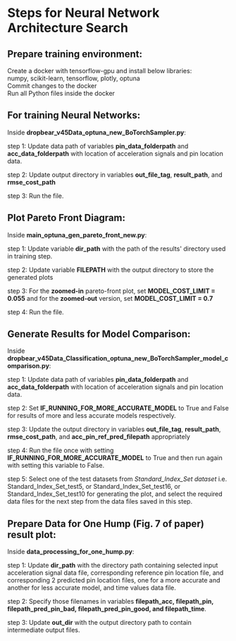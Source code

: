# Steps for Neural Network Architecture Search  
## Prepare training environment:  
Create a docker with tensorflow-gpu and install below libraries:  
numpy, scikit-learn, tensorflow, plotly, optuna  
Commit changes to the docker  
Run all Python files inside the docker  

## For training Neural Networks:  
Inside **dropbear_v45Data_optuna_new_BoTorchSampler.py**:  
  
step 1: Update data path of variables **pin_data_folderpath** and **acc_data_folderpath** with location of acceleration signals and pin location data.  
  
step 2: Update output directory in variables **out_file_tag**, **result_path**, and **rmse_cost_path**  
  
step 3: Run the file.  


## Plot Pareto Front Diagram:  
Inside **main_optuna_gen_pareto_front_new.py**:  

step 1: Update variable **dir_path** with the path of the results' directory used in training step.  

step 2: Update variable **FILEPATH** with the output directory to store the generated plots  

step 3: For the **zoomed-in** pareto-front plot, set **MODEL_COST_LIMIT = 0.055** and for the **zoomed-out** version, set **MODEL_COST_LIMIT = 0.7**  

step 4: Run the file. 

## Generate Results for Model Comparison:  
Inside **dropbear_v45Data_Classification_optuna_new_BoTorchSampler_model_comparison.py**:  

step 1: Update data path of variables **pin_data_folderpath** and **acc_data_folderpath** with location of acceleration signals and pin location data.  

step 2: Set **IF_RUNNING_FOR_MORE_ACCURATE_MODEL** to True and False for results of more and less accurate models respectively.  
  
step 3: Update the output directory in variables **out_file_tag**, **result_path**, **rmse_cost_path**, and **acc_pin_ref_pred_filepath** appropriately  

step 4: Run the file once with setting **IF_RUNNING_FOR_MORE_ACCURATE_MODEL** to True and then run again with setting this variable to False.  
  
step 5: Select one of the test datasets from *Standard_Index_Set dataset* i.e. Standard_Index_Set_test5, or Standard_Index_Set_test16, or Standard_Index_Set_test10 for generating the plot, and select the required data files for the next step from the data files saved in this step.  

## Prepare Data for One Hump (Fig. 7 of paper) result plot:  
Inside **data_processing_for_one_hump.py**:  

step 1: Update **dir_path** with the directory path containing selected input acceleration signal data file, corresponding reference pin location file, and corresponding 2 predicted pin location files, one for a more accurate and another for less accurate model, and time values data file.  
  
step 2: Specify those filenames in variables **filepath_acc, filepath_pin, filepath_pred_pin_bad, filepath_pred_pin_good, and filepath_time**.  
  
step 3: Update **out_dir** with the output directory path to contain intermediate output files.  



